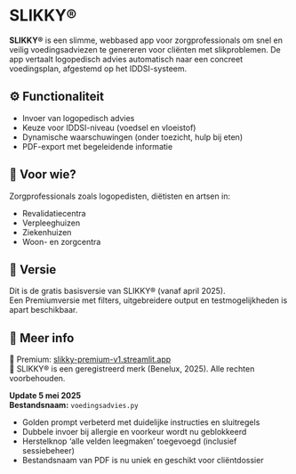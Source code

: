 # SLIKKY®

**SLIKKY®** is een slimme, webbased app voor zorgprofessionals om snel en veilig voedingsadviezen te genereren voor cliënten met slikproblemen. De app vertaalt logopedisch advies automatisch naar een concreet voedingsplan, afgestemd op het IDDSI-systeem.

## ⚙️ Functionaliteit

- Invoer van logopedisch advies
- Keuze voor IDDSI-niveau (voedsel en vloeistof)
- Dynamische waarschuwingen (onder toezicht, hulp bij eten)
- PDF-export met begeleidende informatie


## 🧪 Voor wie?

Zorgprofessionals zoals logopedisten, diëtisten en artsen in:

- Revalidatiecentra
- Verpleeghuizen
- Ziekenhuizen
- Woon- en zorgcentra


## 🔄 Versie

Dit is de gratis basisversie van SLIKKY® (vanaf april 2025).  
Een Premiumversie met filters, uitgebreidere output en testmogelijkheden is apart beschikbaar.


## 🚀 Meer info

🔗 Premium: [slikky-premium-v1.streamlit.app](https://slikky-premium-v1.streamlit.app)  
🔐 SLIKKY® is een geregistreerd merk (Benelux, 2025). Alle rechten voorbehouden.


**Update 5 mei 2025**  
**Bestandsnaam:** `voedingsadvies.py`
- Golden prompt verbeterd met duidelijke instructies en sluitregels  
- Dubbele invoer bij allergie en voorkeur wordt nu geblokkeerd  
- Herstelknop ‘alle velden leegmaken’ toegevoegd (inclusief sessiebeheer)  
- Bestandsnaam van PDF is nu uniek en geschikt voor cliëntdossier